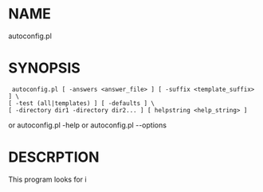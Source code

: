 # NAME

autoconfig.pl

# SYNOPSIS

     autoconfig.pl [ -answers <answer_file> ] [ -suffix <template_suffix> ] \
	[ -test (all|templates) ] [ -defaults ] \
	[ -directory dir1 -directory dir2... ] [ helpstring <help_string> ]

or
    autoconfig.pl -help
or
    autoconfig.pl --options

# DESCRPTION

This program looks for i<Template Files>, and turns those template files
into the required configuration files. It does this by looking for _questions_
in these template files, finding the answers to these questions, and filling
in the macros with the correct answer. It then will generate an _answer file_,
so the next time the configuration needs to be reexecuted, it won't have to reask
the questions.



# OPTIONS

- \-answers

    The name of the answer file in _Answer File Format_. The answer file is really nothing more
    than a bunch of optional comment lines that start with "\#" and a line with the _macro name_ and the
    value of that macro. For example:

         # This is a comment
         # Here's another comment
         MY_MACRO = The macro's value

    In the above, the macro _MY\_MACRO_ is being set to the string _The
    macro's value_. This makes it easy to create a fresh answer file, or to
    edit an existing one. When this program is executed, the answer file
    will be rewritten with any newly answered macros, and the comments will
    be changed to reflect the name of the template file that contained the
    macro, and the line number of that started the definition, and other
    information. This makes it easy to see what the _question_ was and
    which template file it was located in. For example, the above might get
    rewritten as:

        # MACRO: MY_MACRO STRING
        # File: ./foo/bar/some.template:23
        # Q: What is the value of your Macro?
        

        MY_MACRO = The macro's value

    The default Answer file is called `autoconfig.answers`

- \-test

    A test run of the program. This can be used to test whether the
    templates are valid and if all answers from the answer files were given,
    and there are no unknown answers. Valid arguments are `all` for both
    the templates and answers, or `templates` for just the templates.

- \-suffix

    The suffix for the various template files. The default will be
    _.template_. When a template file is processed, the name of the
    configuration file is the template name minus the suffix. For example,
    `config.properties.template` will become `config.properties` in the
    same folder where `config.properties.template` was located.

- \-defaults 

    If a _Question_ has a default answer, assume that the answer is the
    default value, and don't ask the question. Default is to ask the
    question for macros with no answer whether or not there is a default
    answer.  =item -directory

- \-directory

    This is the directory tree to search for template files. All files in
    this directory tree with the given template suffix will be parsed and
    turned into regular configuration files. This parameter my be repeated
    as many times as needed.

    The default is the current directory and will search all subdirectories
    under the current directory.

- \-helpstring

    This is what the user can type to get further help on a question. The
    default is _HELP!_.

- \-help

    Displays the synopsis section of this document

- \-options

    Displays the synopsis section and the option section to describe those
    options.

# TEMPLATE FILES

Template files look just like the configuration files they are for
except they contain the macro names in the place of the actual value of
the parameter. Imagine a regular Java properties file called
`config.properties.` The template file would be called
`config.properties.template` and would look like this:

     # User Inforamtion

     mailto = %MAIL_TO%
     name = %USER_NAME%
     phone = %PHONE%
     office=%OFFICE_NUMBER%
     employment_date=%EMPLOYMENT_DATE%
     company = First National VegiBank, N.A.

Macro names are surrounded by percent signs and are replaced by the
actual values. These could already be in an Answer file, so when the
program runs, it merely replaces the macros with their actual values.

If that's all this did, it wouldn't do much more than Ant does when it
copies and filters files. However, the fun comes when a macro does not
already have an answer.  In that case, this program will actually ask
the user a question, verify the answer, and save the answer the next
time this runs.

This does several things. First of all, it makes the template files (and
the resulting configuration files) self documenting. What does a
particular value represent? You can look at the question. Second of all,
if a new parameter is added to a configuration, the user who is
installing the software is given a warning. If that user knows the
answer, they could simply supply it and go on. If the user does not
know the answer, they can at least alert the developer that there is
an issue with the installation.

You do this by defining a _macro_. Macro definitions are made to look
like comments, so they don't affect the actual configuration files.
Macro lines can either start with a `#` or double `//`, so they can
look like a Properties file comment. If you are placing this inside an
XML file, you can define a macro by putting the <!-- on the\\ line
before the macro definition and a --> after the line. That way, the
macro definition is enveloped in comments.

Macro definitions follow a simple format. For example, to define
`%USER_NAME%` in the above, the macro definition would look something
like this:

    # MACRO: USER_NAME
    # Q: What is the name of the user?

And that's pretty much it. A macro definition needs a macro name and a
question which is simply a line that starts with a comment and a `Q:`.
Macros can also contain a `macro type`, so the above definition could
look like this too:

    # MACRO: USER_NAME STRING
    # Q: What is the name of the user?

The macro type (`STRING` in this case) is the second parameter on the
`# MACRO:` line. If a macro type isn't given, it is assumed to be a
macro type of string.

If you specify that the Macro type is either `STRING` or `WORDS`, you
can specify that the user could leave this as a blank value by
specifying `NULL` or `NULL_OK` after the type parameter.

    # MACRO PASSWORD STRING NULL_OK
    # Q: What is your password?

The following are all of the valid Macro types:

- STRING

    The answer needs to be a string of some sort. Strings are case
    sensitive.

- WORDS

    The answer needs to be words. Words are just like strings, but they're
    not case sensitive. This comes in handy when you force the answer to be
    in a particular range. You can also force the answer to be upper case,
    lower case, or where the first word is capitalized.

- NUMBER

    The answer needs to be a valid number. A number is defined by the
    _looks\_like\_number_ function from the Scalar::Util module.

- INTEGER

    The answer must be an integer.

- DATE

    The answer must be a date or time string. Dates must have a defined
    _Format_, so that the answer can be verified against that format.

- REGEX

    The answer must match the regular expression given by its _Format_.

- CHOICE

    The answer must be one of the choices give.

- IPADDR

    The answer must be a valid IPv4 IP address.

- DEFAULT

    Default type macros don't ask questions, but simply provide a default as
    given if there is not already an answer. This is a good way to provide a
    particular value for a parameter, but allow sites to be able to modify
    it in their answer files.

## OTHER MACRO PARAMETERS

All macros have the following parameters. The only required parameters
are the Macro definition heading, and at least one _Question_ line.

- \# MACRO:

    This is the _macro_ definition line. The line takes one or two
    paramters. The first parameter is the name of the macro (which must
    consist of letters, numbers, and underscores only). The second parameter
    is the macro type. Macro names are case insensitive, and so are macro
    types. These lines are all equivelent:

         # macro: user_name string
         # Macro: User_name String
         # MACRO: USER_NAME STRING

    This starts a Macro definition. The macro definition ends when a
    non-comment line is detected, or another macro definition line is
    detected.

- \# Q:

    This line is the question to ask about the macro's value. There can be
    multiple question lines.  Each question line will appear on its own
    line, so you can format the question easier.

- \# H:

    This is the help line. This allows you to provide further information
    when a user requests help, or if the user gives an invalid answer. This
    makes it easy to ask a brief question (What is the server name?), and
    then provide more details in the help statement (the following are our
    current servers...). Liek the question parameter, the help parameter can
    also be multiple lines.

- \# D:

    The default value. This is the answer to use if the user simply presses
    <RETURN>. It is also the answer if the user uses the
    `-defaults` parameter when the program was executed.

- \# RANGE:

    This defines a from and two range for the answer. There should be two
    values on this line and they can be separated by an optional dash. For
    example:

        # MACRO: PICK_A_NUMBER INTEGER
        # RANGE: 1 - 100
        # Q: Pick a number between 1 to 100!

    You may also leave out the dash:

        # MACRO: PICK_A_NUMBER INTEGER
        # RANGE: 1 100
        # Q: Pick a number between 1 to 100!

    The program will give you an error if your range does not match the
    macro type, or if your _to_ value is less than the _from_ value.

    If the macro type is _Words_, the from values are case insensitive.

- \# FROM:

    Defines the lowest possible answer permitted. If the macro type is
    _Words_, the from value is case insensitive.

    The program will give you an error if your range does not match the
    macro type, or if your _to_ value is less than the _from_ value.

- \# TO:

    Defines the highest possible answer permitted.  If the macro type is
    _Words_, the from value is case insensitive.

    The program will give you an error if your range does not match the
    macro type, or if your _to_ value is less than the _from_ value.

## OTHER PARAMETERS

Some macros types take other possible parameters:

- DATE

    Dates can take a possible _Format_ parameter. This parameter is the
    format of the date that you expect. Dates can contain any number of date
    or time parameters. The answer given must match the format, or the
    answer will be rejected. Dates can contain the following special
    charcters:

    - Y

        Year

    - M

        Month

    - D

        Day of the Month

    - h

        Hour

    - m

        Minute

    - s

        Second

    - A

        AM/PM Meridian marker. Must be uppercase

    - a

        AM/PM Meridian marker. Must be lowercase

    All other characters in the date format must match exactly as written.
    Here's an example of a _Date_ macro definition:

        # MACRO: START_DATE DATE
        # FORMAT: YYYY-MM-DD
        # Q: Default start date for reports

    In this case, the date is expected to have a four character year, and a
    2 character month and day separated by dashes. For example:

    - 2001-01-15

        Valid

    - 20010115

        Invalid

    - 2001/01/15

        Invalid

    You can also do time definitions too:

        # MACRO: EXECUTE_CLEANUP DATE
        # FORMAT: hh:mm
        # Q: At what time should the clean up routine run?

    In this case, you are only expecting an hour and minute for the time.
    Since the `A` format character isn't specified, this will be a 24 hour
    time. The following is a 12 hour time:

        # MACRO: EXECUTE_CLEANUP DATE
        # FORMAT: hh:mmA
        # Q: At what time should the clean up routine run?

    In this case, the time would be something like `11:45A`. If you double
    up the `A` character, the format would be something like this:

        # MACRO: EXECUTE_CLEANUP DATE
        # FORMAT: hh:mmAA
        # Q: At what time should the clean up routine run?

    In this case, the time would be something like `11:45AM`.

- REGEX

    Regular expressions also take a _Format_ parameter. However, this is
    the regular expression that the answer must match. For example:

        # MACRO: PHONE_NUMBER REGEX
        # FORMAT: \d{3,3}-\d(3,3}-\d{4,4}
        # Q: What is the phone number (including the area code)?

- WORDS

    Macros of type _Words_ can take a _Force_ parameter. This parameter
    tells you whether to force the answer to be uppercase, lowercase, or
    capital case. The user does not need to put the macro in this case, the
    answer will simply be forced into that case. For example:

        # Macro: USER_ID WORDS
        # FORCE: UC
        # Q: User Name?

    In this case, the `USER_ID` will always be upper case if the user
    entered in `David`, the answer will be `DAVID`. The force macro can
    take the following values:

    - UC

        Force answer to uppercase.

    - LC

        Force answer to lowercase.

    - UCFIRST

        Force answer to capitalize only the first character of the answer.

## The CHOICE Macro

The Choice macro is a bit different from the other macros. This will
give the user a selection of choices they can choose. This macro does
not take a range (the range is the range of choices), or a _From_ or a
_To_ parameter. If a default is given, it is the number of the choice
to select.

Choice parameters start with a `# C:` and contain a description to
display, and an actual value to use for a particular answer. For
example:

    # MACRO CACHE_SIZE CHOICE
    # Q: How big should the cache be?
    # C: Tiny:2
    # C: Small:5
    # C: Medium:10
    # C: Big:30
    # C: Huge:50
    # C: Tremendous:1000

In the above, the user will be asked the size of the pool, and be given
six choices:

     How big should the cache be?
     1). Tiny
     2). Small
     3). Medium
     4). Huge
     5). Tremendous

     Answer: 

If the user selects _3_, the `CACHE_SIZE` macro will be set to `10`.
Each choice line contains a description followed by a colon followed by
a value that will be used.

Descriptions cannot contain colons, but values may. For example:

     # Macro: MAC_ADDRESS
     # Q: Which Mac Address should be searched for:
     # C: Office Printer:D4:BE:D9:11:29:66
     # C: Debbie's Computer:24:77:03:38:52:AC

     The values in the above example contain colons.

Also note that choices can be null too:

     # Macro: Password Choice
     # Q: What Type of Password would you like?
     # C: Really complex and hard to remember:123j12k3u=dqd1y398129731ho1dasksn
     # C: Easier to remember, but strong:the-quot-flob-mober-3
     # C: Easy to remember: swordfish
     # C: None:

# SPECIAL MACRO NAMES

There are two sets of special macro names. These are not set by macro
questions, but by the environmet.

## \_ENV\_ Macros

The `_ENV_` macros start with the string `_ENV_` and the name of the
environment variable is appended to the end of the macro name. There is
one of these special `_ENV_` macros for each environment variable in
your system. Case is insignificant, so if you have `PATH` and `path`
as two environment variables, only one will be `_ENV_PATH`, but we
cannot say which one would be used.

This allows you to use environment variables in your Macros.

## \_SP\_ Macros

There are some _special_ macro values that are automatically generated.
These include:

- `_SP_HOSTNAME`: The hostname of the system (may include domain
name).
- `_SP_SHORTHOSTNAME_`: The hostname of the system minus any
domain name information (everything after the first `.` is stripped
off).

# ETCETRICITIES

Included in this project is a sample template. Use this to explore this program.

## XML HTML File Handling

This program allows for XML file handling if you take certain
precautions. This mainly has to do with the way that the IF/ENDIF
process works.

You need to surround the all macro definition lines and IF/ENDIF lines
with comment marks, and everything should be just fine. For example:

     <!--
     #  Macro: server_flag choice
     #  Q: Is this a server?
     #  C: Yes:TRUE
     #  C: No:FALSE
     -->

     <!--
     # IF: NOT SERVER_FLAG = TRUE
     -->

     <!--
     # Macro: SERVER_ID String
     # Q: What's the Server ID?
     -->

     <!--
     # ENDIF:
     -->

     <!--
     # Macro: password string
     # Q: What is the user password?
     -->

     <password>%PASSWORD%</password>

In the above example, this program will remove any stand alone XML
comment markers if the user said that this is NOT a server. This should
allow the XML to remain valid.  If the user said this is not a server,
and the password was `swordfish`, the above will be filled out like
this:

     <!--
     #  Macro: server_flag choice
     #  Q: Is this a server?
     #  C: Yes:TRUE
     #  C: No:FALSE
     -->

     <!--
     # IF: NOT SERVER_FLAG = TRUE
     #
     #
     #
     # Macro: SERVER_ID String
     # Q: What's the Server ID?
     #
     #
     #
     #
     # ENDIF:
     -->

     <!--
     # Macro: password string
     # Q: What is the user password?
     -->

     <password>swordfish</password>

# AUTHOR

David Weintraub
[mailto:david@weintraub.name](mailto:david@weintraub.name)

# COPYRIGHT

Copyright (c) 2013 by David Weintraub. All rights reserved. This
program is covered by the open source BMAB license.

The BMAB (Buy me a beer) license allows you to use all code for whatever
reason you want with these three caveats:

1. If you make any modifications in the code, please consider sending them
to me, so I can put them into my code.
2. Give me attribution and credit on this program.
3. If you're in town, buy me a beer. Or, a cup of coffee which is what I'd
prefer. Or, if you're feeling really spendthrify, you can buy me lunch.
I promise to eat with my mouth closed and to use a napkin instead of my
sleeves.
